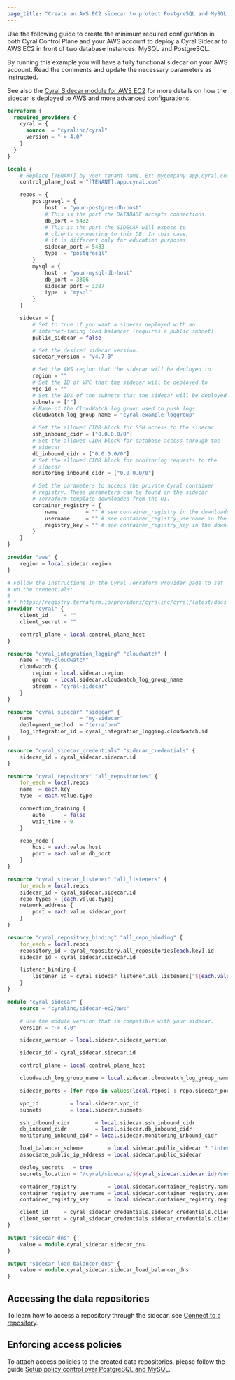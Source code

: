```yaml
---
page_title: "Create an AWS EC2 sidecar to protect PostgreSQL and MySQL databases"
---
```


Use the following guide to create the minimum required configuration in both Cyral
Control Plane and your AWS account to deploy a Cyral Sidecar to AWS EC2 in front
of two database instances: MySQL and PostgreSQL.

By running this example you will have a fully functional sidecar on your AWS
account. Read the comments and update the necessary parameters as instructed.

See also the [Cyral Sidecar module for AWS EC2](https://registry.terraform.io/modules/cyralinc/sidecar-ec2/aws/latest)
for more details on how the sidecar is deployed to AWS and more advanced configurations.

```terraform
terraform {
  required_providers {
    cyral = {
      source  = "cyralinc/cyral"
      version = "~> 4.0"
    }
  }
}

locals {
    # Replace [TENANT] by your tenant name. Ex: mycompany.app.cyral.com
    control_plane_host = "[TENANT].app.cyral.com"

    repos = {
        postgresql = {
            host  = "your-postgres-db-host"
            # This is the port the DATABASE accepts connections.
            db_port = 5432
            # This is the port the SIDECAR will expose to
            # clients connecting to this DB. In this case,
            # it is different only for education purposes.
            sidecar_port = 5433
            type  = "postgresql"
        }
        mysql = {
            host  = "your-mysql-db-host"
            db_port = 3306
            sidecar_port = 3307
            type  = "mysql"
        }
    }

    sidecar = {
        # Set to true if you want a sidecar deployed with an
        # internet-facing load balancer (requires a public subnet).
        public_sidecar = false

        # Set the desired sidecar version.
        sidecar_version = "v4.7.0"

        # Set the AWS region that the sidecar will be deployed to
        region = ""
        # Set the ID of VPC that the sidecar will be deployed to
        vpc_id = ""
        # Set the IDs of the subnets that the sidecar will be deployed to
        subnets = [""]
        # Name of the CloudWatch log group used to push logs
        cloudwatch_log_group_name = "cyral-example-loggroup"

        # Set the allowed CIDR block for SSH access to the sidecar
        ssh_inbound_cidr = ["0.0.0.0/0"]
        # Set the allowed CIDR block for database access through the
        # sidecar
        db_inbound_cidr = ["0.0.0.0/0"]
        # Set the allowed CIDR block for monitoring requests to the
        # sidecar
        monitoring_inbound_cidr = ["0.0.0.0/0"]

        # Set the parameters to access the private Cyral container
        # registry. These parameters can be found on the sidecar
        # Terraform template downloaded from the UI.
        container_registry = {
            name         = "" # see container_registry in the downloaded template
            username     = "" # see container_registry_username in the downloaded template
            registry_key = "" # see container_registry_key in the downloaded template
        }
    }
}

provider "aws" {
    region = local.sidecar.region
}

# Follow the instructions in the Cyral Terraform Provider page to set
# up the credentials:
#
# * https://registry.terraform.io/providers/cyralinc/cyral/latest/docs
provider "cyral" {
    client_id     = ""
    client_secret = ""

    control_plane = local.control_plane_host
}

resource "cyral_integration_logging" "cloudwatch" {
    name = "my-cloudwatch"
    cloudwatch {
        region = local.sidecar.region
        group  = local.sidecar.cloudwatch_log_group_name
        stream = "cyral-sidecar"
    }
}

resource "cyral_sidecar" "sidecar" {
    name               = "my-sidecar"
    deployment_method  = "terraform"
    log_integration_id = cyral_integration_logging.cloudwatch.id
}

resource "cyral_sidecar_credentials" "sidecar_credentials" {
    sidecar_id = cyral_sidecar.sidecar.id
}

resource "cyral_repository" "all_repositories" {
    for_each = local.repos
    name  = each.key
    type  = each.value.type

    connection_draining {
        auto      = false
        wait_time = 0
    }

    repo_node {
        host = each.value.host
        port = each.value.db_port
    }
}

resource "cyral_sidecar_listener" "all_listeners" {
    for_each = local.repos
    sidecar_id = cyral_sidecar.sidecar.id
    repo_types = [each.value.type]
    network_address {
        port = each.value.sidecar_port
    }
}

resource "cyral_repository_binding" "all_repo_binding" {
    for_each = local.repos
    repository_id = cyral_repository.all_repositories[each.key].id
    sidecar_id = cyral_sidecar.sidecar.id

    listener_binding {
        listener_id = cyral_sidecar_listener.all_listeners["${each.value.type}"].listener_id
    }
}

module "cyral_sidecar" {
    source = "cyralinc/sidecar-ec2/aws"

    # Use the module version that is compatible with your sidecar.
    version = "~> 4.0"

    sidecar_version = local.sidecar.sidecar_version

    sidecar_id = cyral_sidecar.sidecar.id

    control_plane = local.control_plane_host

    cloudwatch_log_group_name = local.sidecar.cloudwatch_log_group_name

    sidecar_ports = [for repo in values(local.repos) : repo.sidecar_port]

    vpc_id          = local.sidecar.vpc_id
    subnets         = local.sidecar.subnets

    ssh_inbound_cidr        = local.sidecar.ssh_inbound_cidr
    db_inbound_cidr         = local.sidecar.db_inbound_cidr
    monitoring_inbound_cidr = local.sidecar.monitoring_inbound_cidr

    load_balancer_scheme        = local.sidecar.public_sidecar ? "internet-facing" : "internal"
    associate_public_ip_address = local.sidecar.public_sidecar

    deploy_secrets   = true
    secrets_location = "/cyral/sidecars/${cyral_sidecar.sidecar.id}/secrets"

    container_registry          = local.sidecar.container_registry.name
    container_registry_username = local.sidecar.container_registry.username
    container_registry_key      = local.sidecar.container_registry.registry_key

    client_id     = cyral_sidecar_credentials.sidecar_credentials.client_id
    client_secret = cyral_sidecar_credentials.sidecar_credentials.client_secret
}

output "sidecar_dns" {
    value = module.cyral_sidecar.sidecar_dns
}

output "sidecar_load_balancer_dns" {
    value = module.cyral_sidecar.sidecar_load_balancer_dns
}
```

## Accessing the data repositories

To learn how to access a repository through the sidecar, see [Connect to a
repository](https://cyral.com/docs/connect/repo-connect).

## Enforcing access policies

To attach access policies to the created data repositories, please follow the
guide [Setup policy control over PostgreSQL and MySQL](https://registry.terraform.io/providers/cyralinc/cyral/latest/docs/guides/pg_mysql_sidecar_policy).
